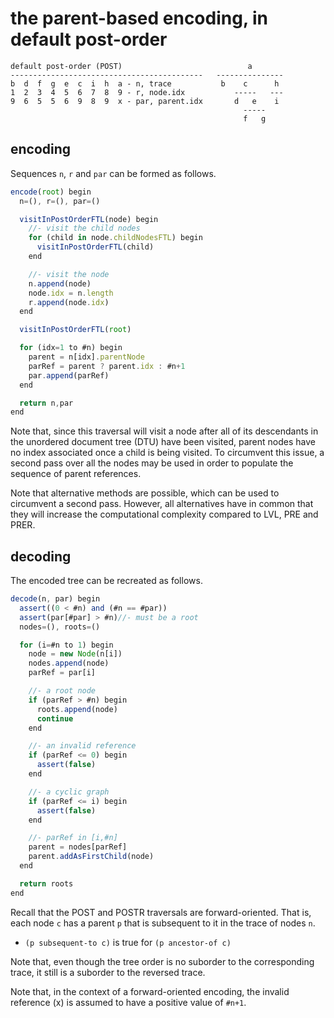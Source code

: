 
<!-- ======================================================================= -->
# the parent-based encoding, in default post-order

```
default post-order (POST)                            a
-------------------------------------------   ---------------
b  d  f  g  e  c  i  h  a - n, trace           b    c      h
1  2  3  4  5  6  7  8  9 - r, node.idx           -----   ---
9  6  5  5  6  9  8  9  x - par, parent.idx       d   e    i
                                                    -----
                                                    f   g
```

<!-- ======================================================================= -->
## encoding

Sequences `n`, `r` and `par` can be formed as follows.

```js
encode(root) begin
  n=(), r=(), par=()

  visitInPostOrderFTL(node) begin
    //- visit the child nodes
    for (child in node.childNodesFTL) begin
      visitInPostOrderFTL(child)
    end

    //- visit the node
    n.append(node)
    node.idx = n.length
    r.append(node.idx)
  end

  visitInPostOrderFTL(root)

  for (idx=1 to #n) begin
    parent = n[idx].parentNode
    parRef = parent ? parent.idx : #n+1
    par.append(parRef)
  end

  return n,par
end
```

Note that, since this traversal will visit a node after all of its descendants
in the unordered document tree (DTU) have been visited, parent nodes have no
index associated once a child is being visited. To circumvent this issue, a
second pass over all the nodes may be used in order to populate the sequence
of parent references.

Note that alternative methods are possible, which can be used to circumvent a
second pass. However, all alternatives have in common that they will increase
the computational complexity compared to LVL, PRE and PRER.

<!-- ======================================================================= -->
## decoding

The encoded tree can be recreated as follows.

```js
decode(n, par) begin
  assert((0 < #n) and (#n == #par))
  assert(par[#par] > #n)//- must be a root
  nodes=(), roots=()

  for (i=#n to 1) begin
    node = new Node(n[i])
    nodes.append(node)
    parRef = par[i]

    //- a root node
    if (parRef > #n) begin
      roots.append(node)
      continue
    end

    //- an invalid reference
    if (parRef <= 0) begin
      assert(false)
    end

    //- a cyclic graph
    if (parRef <= i) begin
      assert(false)
    end

    //- parRef in [i,#n]
    parent = nodes[parRef]
    parent.addAsFirstChild(node)
  end

  return roots
end
```

Recall that the POST and POSTR traversals are forward-oriented. That is,
each node `c` has a parent `p` that is subsequent to it in the trace of
nodes `n`.

* `(p subsequent-to c)` is true for `(p ancestor-of c)`

Note that, even though the tree order is no suborder to the corresponding
trace, it still is a suborder to the reversed trace.

Note that, in the context of a forward-oriented encoding, the invalid
reference (x) is assumed to have a positive value of `#n+1`.
